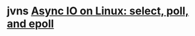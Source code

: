 # jvns [Async IO on Linux: select, poll, and epoll](https://jvns.ca/blog/2017/06/03/async-io-on-linux--select--poll--and-epoll/)





